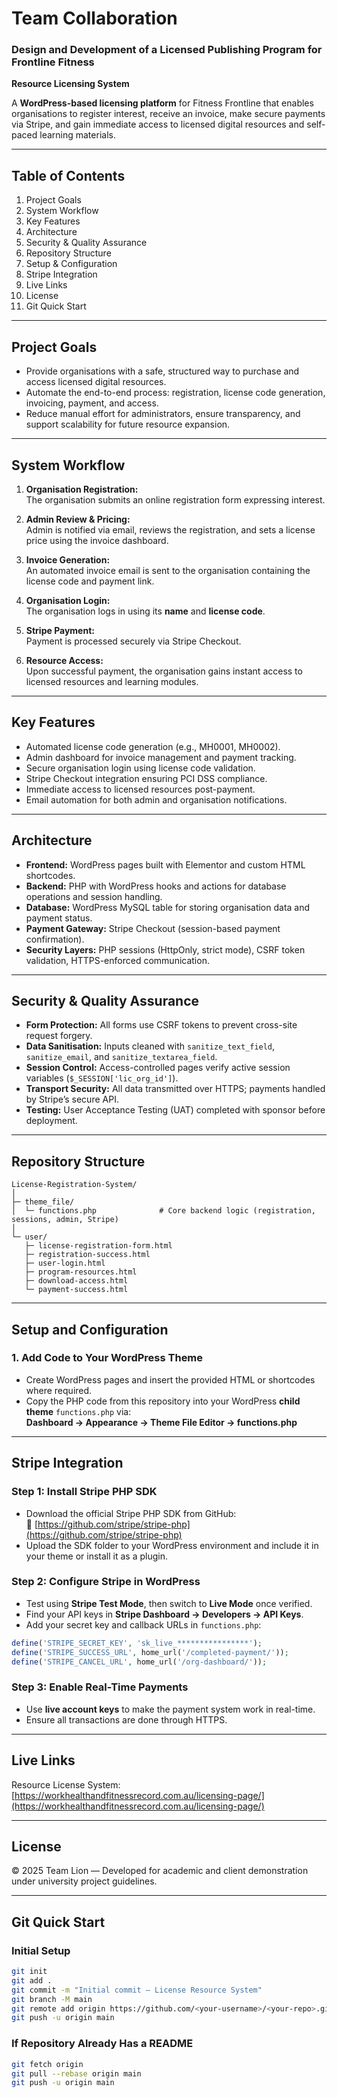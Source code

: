 # Team Collaboration  
### Design and Development of a Licensed Publishing Program for Frontline Fitness  
**Resource Licensing System**

A **WordPress-based licensing platform** for Fitness Frontline that enables organisations to register interest, receive an invoice, make secure payments via Stripe, and gain immediate access to licensed digital resources and self-paced learning materials.

---

## Table of Contents
1. Project Goals  
2. System Workflow  
3. Key Features  
4. Architecture  
5. Security & Quality Assurance  
6. Repository Structure  
7. Setup & Configuration  
8. Stripe Integration  
9. Live Links  
10. License  
11. Git Quick Start  

---

## Project Goals
- Provide organisations with a safe, structured way to purchase and access licensed digital resources.  
- Automate the end-to-end process: registration, license code generation, invoicing, payment, and access.  
- Reduce manual effort for administrators, ensure transparency, and support scalability for future resource expansion.  

---

## System Workflow
1. **Organisation Registration:**  
   The organisation submits an online registration form expressing interest.  

2. **Admin Review & Pricing:**  
   Admin is notified via email, reviews the registration, and sets a license price using the invoice dashboard.  

3. **Invoice Generation:**  
   An automated invoice email is sent to the organisation containing the license code and payment link.  

4. **Organisation Login:**  
   The organisation logs in using its **name** and **license code**.  

5. **Stripe Payment:**  
   Payment is processed securely via Stripe Checkout.  

6. **Resource Access:**  
   Upon successful payment, the organisation gains instant access to licensed resources and learning modules.  

---

## Key Features
- Automated license code generation (e.g., MH0001, MH0002).  
- Admin dashboard for invoice management and payment tracking.  
- Secure organisation login using license code validation.  
- Stripe Checkout integration ensuring PCI DSS compliance.  
- Immediate access to licensed resources post-payment.  
- Email automation for both admin and organisation notifications.  

---

## Architecture
- **Frontend:** WordPress pages built with Elementor and custom HTML shortcodes.  
- **Backend:** PHP with WordPress hooks and actions for database operations and session handling.  
- **Database:** WordPress MySQL table for storing organisation data and payment status.  
- **Payment Gateway:** Stripe Checkout (session-based payment confirmation).  
- **Security Layers:** PHP sessions (HttpOnly, strict mode), CSRF token validation, HTTPS-enforced communication.  

---

## Security & Quality Assurance
- **Form Protection:** All forms use CSRF tokens to prevent cross-site request forgery.  
- **Data Sanitisation:** Inputs cleaned with `sanitize_text_field`, `sanitize_email`, and `sanitize_textarea_field`.  
- **Session Control:** Access-controlled pages verify active session variables (`$_SESSION['lic_org_id']`).  
- **Transport Security:** All data transmitted over HTTPS; payments handled by Stripe’s secure API.  
- **Testing:** User Acceptance Testing (UAT) completed with sponsor before deployment.  

---

## Repository Structure
```
License-Registration-System/
│
├─ theme_file/
│  └─ functions.php              # Core backend logic (registration, sessions, admin, Stripe)
│
└─ user/
   ├─ license-registration-form.html
   ├─ registration-success.html
   ├─ user-login.html
   ├─ program-resources.html
   ├─ download-access.html
   └─ payment-success.html
```

---

## Setup and Configuration

### 1. Add Code to Your WordPress Theme
- Create WordPress pages and insert the provided HTML or shortcodes where required.  
- Copy the PHP code from this repository into your WordPress **child theme** `functions.php` via:  
  **Dashboard → Appearance → Theme File Editor → functions.php**

---

## Stripe Integration

### Step 1: Install Stripe PHP SDK  
- Download the official Stripe PHP SDK from GitHub:  
  🔗 [https://github.com/stripe/stripe-php](https://github.com/stripe/stripe-php)  
- Upload the SDK folder to your WordPress environment and include it in your theme or install it as a plugin.  

### Step 2: Configure Stripe in WordPress  
- Test using **Stripe Test Mode**, then switch to **Live Mode** once verified.  
- Find your API keys in **Stripe Dashboard → Developers → API Keys**.  
- Add your secret key and callback URLs in `functions.php`:  

```php
define('STRIPE_SECRET_KEY', 'sk_live_****************');
define('STRIPE_SUCCESS_URL', home_url('/completed-payment/'));
define('STRIPE_CANCEL_URL', home_url('/org-dashboard/'));
```

### Step 3: Enable Real-Time Payments  
- Use **live account keys** to make the payment system work in real-time.  
- Ensure all transactions are done through HTTPS.     
---

## Live Links
Resource License System: [https://workhealthandfitnessrecord.com.au/licensing-page/](https://workhealthandfitnessrecord.com.au/licensing-page/)

---

## License
© 2025 Team Lion — Developed for academic and client demonstration under university project guidelines.  

---

## Git Quick Start

### Initial Setup
```bash
git init
git add .
git commit -m "Initial commit – License Resource System"
git branch -M main
git remote add origin https://github.com/<your-username>/<your-repo>.git
git push -u origin main
```

### If Repository Already Has a README
```bash
git fetch origin
git pull --rebase origin main
git push -u origin main
```
